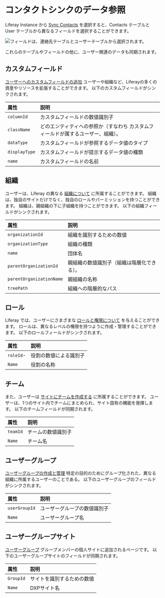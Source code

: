 # コンタクトシンクのデータ参照

Liferay Instance から [Sync Contacts](../getting-started/connecting-liferay-dxp-to-analytics-cloud.md) を選択すると、Contacts テーブルと User テーブルから異なるフィールドを選択することができます。

![フィールドは、連絡先テーブルとユーザーテーブルから選択されます。](./contact-sync-data-reference/images/01.png)

これらのテーブルやフィールドの他に、ユーザー関連のデータも同期されます。

## カスタムフィールド

[ユーザーへのカスタムフィールドの追加](https://learn.liferay.com/w/dxp/users-and-permissions/users/adding-custom-fields-to-users) ユーザーや組織など、Liferayの多くの資産やリソースを拡張することができます。 以下のカスタムフィールドがシンクされます。

| 属性            | 説明                                        |
|:------------- |:----------------------------------------- |
| `columnId`    | カスタムフィールドの数値識別子                           |
| `className`   | どのエンティティへの参照か（すなわち カスタムフィールドが属するユーザー、組織）。 |
| `dataType`    | カスタムフィールドが参照するデータ値のタイプ                    |
| `displayType` | カスタムフィールドが提示するデータ値の種類                     |
| `name`        | カスタムフィールドの名前                              |

## 組織

ユーザーは、Liferay の異なる [組織について](https://learn.liferay.com/w/dxp/users-and-permissions/organizations/understanding-organizations) に所属することができます。 組織は、独自のサイトだけでなく、独自のロールやパーミッションを持つことができます。 組織は、親組織の下に子組織を持つことができます。 以下の組織フィールドがシンクされます。

| 属性                       | 説明                    |
|:------------------------ |:--------------------- |
| `organizationId`         | 組織を識別するための数値          |
| `organizationType`       | 組織の種類                 |
| `name`                   | 団体名                   |
| `parentOrganizationId`   | 親組織の数値識別子（組織は階層化できる）。 |
| `parentOrganizationName` | 親組織の名称                |
| `treePath`               | 組織への階層的なパス            |

## ロール

Liferay では、ユーザーにさまざまな [ロールと権限について](https://learn.liferay.com/w/dxp/users-and-permissions/roles-and-permissions/understanding-roles-and-permissions) を与えることができます。 ロールは、異なるレベルの権限を持つように作成・管理することができます。 以下のロールフィールドがシンクされます。

| 属性        | 説明          |
|:--------- |:----------- |
| `roleId`- | 役割の数値による識別子 |
| `Name`    | 役割の名称       |

## チーム

 また、ユーザーは [サイトにチームを作成する](https://learn.liferay.com/w/dxp/site-building/sites/site-membership/creating-teams-for-sites) に所属することができます。 ユーザーは、1つのサイト内でチームにまとめられ、サイト固有の機能を発揮します。 以下のチームフィールドが同期されます。

| 属性       | 説明        |
|:-------- |:--------- |
| `teamId` | チームの数値識別子 |
| `Name`   | チーム名      |

## ユーザーグループ

[ユーザーグループの作成と管理](https://learn.liferay.com/w/dxp/users-and-permissions/user-groups/creating-and-managing-user-groups) 特定の目的のためにグループ化された、異なる組織に所属するユーザーのことである。 以下のユーザーグループのフィールドがシンクされます。

| 属性            | 説明             |
|:------------- |:-------------- |
| `userGroupId` | ユーザーグループの数値識別子 |
| `Name`        | ユーザーグループ名      |

## ユーザーグループサイト

[ユーザーグループ](https://learn.liferay.com/w/dxp/users-and-permissions/user-groups) グループメンバーの個人サイトに追加されるページです。 以下のユーザーグループサイトのフィールドが同期されます。

| 属性        | 説明            |
|:--------- |:------------- |
| `GroupId` | サイトを識別するための数値 |
| `Name`    | DXPサイト名       |
